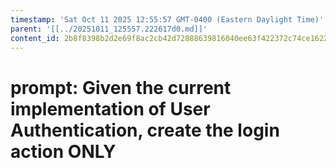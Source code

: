 ```yaml
---
timestamp: 'Sat Oct 11 2025 12:55:57 GMT-0400 (Eastern Daylight Time)'
parent: '[[../20251011_125557.222617d0.md]]'
content_id: 2b8f8398b2d2e69f8ac2cb42d72888639816040ee63f422372c74ce1622f4575
---
```


# prompt: Given the current implementation of User Authentication, create the login action ONLY
